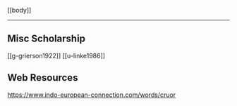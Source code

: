 [[body]]

---

## Misc Scholarship
[[g-grierson1922]]
[[u-linke1986]]

## Web Resources
https://www.indo-european-connection.com/words/cruor
